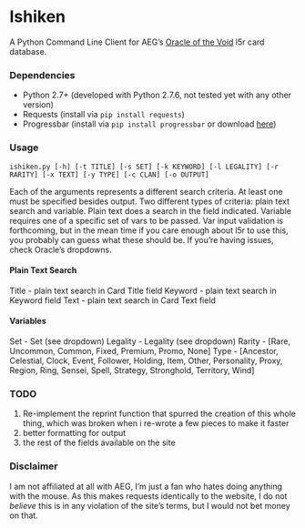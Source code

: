 # Ishiken
A Python Command Line Client for AEG’s [Oracle of the Void](oracleofthevoid.com) l5r card database.

### Dependencies
* Python 2.7+ (developed with Python 2.7.6, not tested yet with any other version)
* Requests (install via `pip install requests`)
* Progressbar (install via `pip install progressbar` or download [here](https://code.google.com/p/python-progressbar/))

### Usage
`ishiken.py [-h] [-t TITLE] [-s SET] [-k KEYWORD] [-l LEGALITY] [-r RARITY] [-x TEXT] [-y TYPE] [-c CLAN] [-o OUTPUT]`

Each of the arguments represents a different search criteria. At least one must be specified besides output. Two different types of criteria: plain text search and variable. Plain text does a search in the field indicated. Variable requires one of a specific set of vars to be passed. Var input validation is forthcoming, but in the mean time if you care enough about l5r to use this, you probably can guess what these should be. If you’re having issues, check Oracle’s dropdowns. 

#### Plain Text Search

Title - plain text search in Card Title field
Keyword - plain text search in Keyword field
Text - plain text search in Card Text field

#### Variables
Set - Set (see dropdown)
Legality - Legality (see dropdown)
Rarity - [Rare, Uncommon, Common, Fixed, Premium, Promo, None]
Type - [Ancestor, Celestial, Clock, Event, Follower, Holding, Item, Other, Personality, Proxy, Region, Ring, Sensei, Spell, Strategy, Stronghold, Territory, Wind]

### TODO

1. Re-implement the reprint function that spurred the creation of this whole thing, which was broken when i re-wrote a few pieces to make it faster
2. better formatting for output
3. the rest of the fields available on the site

### Disclaimer
I am not affiliated at all with AEG, I’m just a fan who hates doing anything with the mouse. As this makes requests identically to the website, I do not *believe* this is in any violation of the site’s terms, but I would not bet money on that. 